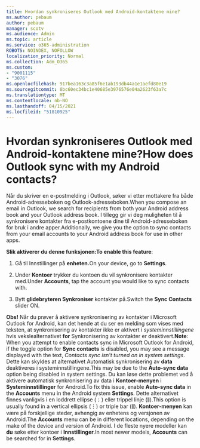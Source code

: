 ```yaml
---
title: Hvordan synkroniseres Outlook med Android-kontaktene mine?
ms.author: pebaum
author: pebaum
manager: scotv
ms.audience: Admin
ms.topic: article
ms.service: o365-administration
ROBOTS: NOINDEX, NOFOLLOW
localization_priority: Normal
ms.collection: Adm_O365
ms.custom:
- "9001115"
- "3076"
ms.openlocfilehash: 917bea163c3a85f6e1ab193db44a1e1aefd80e19
ms.sourcegitcommit: 8bc60ec34bc1e40685e3976576e04a2623f63a7c
ms.translationtype: MT
ms.contentlocale: nb-NO
ms.lasthandoff: 04/15/2021
ms.locfileid: "51810925"
---
```

# <a name="how-does-outlook-sync-with-my-android-contacts"></a><span data-ttu-id="2d3f5-102">Hvordan synkroniseres Outlook med Android-kontaktene mine?</span><span class="sxs-lookup"><span data-stu-id="2d3f5-102">How does Outlook sync with my Android contacts?</span></span>

<span data-ttu-id="2d3f5-103">Når du skriver en e-postmelding i Outlook, søker vi etter mottakere fra både Android-adresseboken og Outlook-adresseboken.</span><span class="sxs-lookup"><span data-stu-id="2d3f5-103">When you compose an email in Outlook, we search for recipients from both your Android address book and your Outlook address book.</span></span> <span data-ttu-id="2d3f5-104">I tillegg gir vi deg muligheten til å synkronisere kontakter fra e-postkontoene dine til Android-adresseboken for bruk i andre apper.</span><span class="sxs-lookup"><span data-stu-id="2d3f5-104">Additionally, we give you the option to sync contacts from your email accounts to your Android address book for use in other apps.</span></span> 
 
<span data-ttu-id="2d3f5-105">**Slik aktiverer du denne funksjonen:**</span><span class="sxs-lookup"><span data-stu-id="2d3f5-105">**To enable this feature**:</span></span>
 
1. <span data-ttu-id="2d3f5-106">Gå til Innstillinger på **enheten.**</span><span class="sxs-lookup"><span data-stu-id="2d3f5-106">On your device, go to **Settings**.</span></span>

2. <span data-ttu-id="2d3f5-107">Under **Kontoer** trykker du kontoen du vil synkronisere kontakter med.</span><span class="sxs-lookup"><span data-stu-id="2d3f5-107">Under **Accounts**, tap the account you would like to sync contacts with.</span></span>

3. <span data-ttu-id="2d3f5-108">Bytt **glidebryteren Synkroniser** kontakter på.</span><span class="sxs-lookup"><span data-stu-id="2d3f5-108">Switch the **Sync Contacts** slider ON.</span></span>
 
<span data-ttu-id="2d3f5-109">**Obs!** Når du prøver å aktivere synkronisering av kontakter i Microsoft Outlook for Android, kan det hende at du ser en melding som vises med teksten, at synkronisering av kontakter ikke er aktivert i *systeminnstillingene* hvis vekslealternativet **for** Synkronisering av kontakter er deaktivert.</span><span class="sxs-lookup"><span data-stu-id="2d3f5-109">**Note**: When you attempt to enable contacts sync in Microsoft Outlook for Android, if the toggle option for **Sync contacts** is disabled, you may see a message displayed with the text, *Contacts sync isn't turned on in system settings*.</span></span> <span data-ttu-id="2d3f5-110">Dette kan skyldes at alternativet Automatisk synkronisering av **data** deaktiveres i systeminnstillingene.</span><span class="sxs-lookup"><span data-stu-id="2d3f5-110">This may be due to the **Auto-sync data** option being disabled in system settings.</span></span> <span data-ttu-id="2d3f5-111">Du kan løse dette problemet ved  å aktivere automatisk synkronisering av data i **Kontoer-menyen** i **Systeminnstillinger** for Android.</span><span class="sxs-lookup"><span data-stu-id="2d3f5-111">To fix this issue, enable  **Auto-sync data** in the  **Accounts** menu in the Android system  **Settings**.</span></span> <span data-ttu-id="2d3f5-112">Dette alternativet finnes vanligvis i en loddrett ellipse (⋮) eller trippel linje (⫼).</span><span class="sxs-lookup"><span data-stu-id="2d3f5-112">This option is usually found in a vertical ellipsis (⋮) or triple bar (⫼).</span></span> <span data-ttu-id="2d3f5-113">**Kontoer-menyen** kan være på forskjellige steder, avhengig av enhetens og versjonen av Android.</span><span class="sxs-lookup"><span data-stu-id="2d3f5-113">The  **Accounts** menu can be in different locations, depending on the make of the device and version of Android.</span></span> <span data-ttu-id="2d3f5-114">I de fleste nyere modeller kan **du** søke etter kontoer i **Innstillinger**.</span><span class="sxs-lookup"><span data-stu-id="2d3f5-114">In most newer models, **Accounts** can be searched for in **Settings**.</span></span>